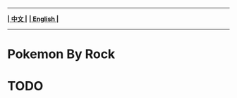 
-------------------------------------------------------------------------------

[**| 中文 |**](README.md)
[**| English |**](README-EN.md)

-------------------------------------------------------------------------------

# Pokemon By Rock

# TODO